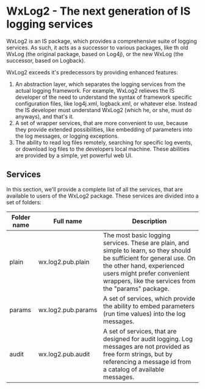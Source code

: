 # WxLog2 - The next generation of IS logging services

WxLog2 is an IS package, which provides a comprehensive suite of logging services.
As such, it acts as a successor to various packages, like th old WxLog (the original
package, based on Log4j), or the new WxLog (the successor, based on Logback).

WxLog2 exceeds it's predecessors by providing enhanced features:

1. An abstraction layer, which separates the logging services from the actual logging
   framework. For example, WxLog2 relieves the IS developer of the need to understand
   the syntax of framework specific configuration files, like log4j.xml, logback.xml,
   or whatever else. Instead the IS developer must understand WxLog2 (which he, or she,
   must do anyways), and that's it.
2. A set of wrapper services, that are more convenient to use, because they provide
   extended possibilities, like embedding of parameters into the log messages, or
   logging exceptions.
3. The ability to read log files remotely, searching for specific log events, or
   download log files to the developers local machine. These abilities are provided
   by a simple, yet powerful web UI.

## Services

In this section, we'll provide a complete list of all the services, that are available
to users of the WxLog2 package. These services are divided into a set of folders:

| Folder name | Full name         | Description |
|-------------|-------------------|-------------|
| plain       |wx.log2.pub.plain  | The most basic logging services. These are plain, and simple to learn, so they should be sufficient for general use. On the other hand, experienced users might prefer convenient wrappers, like the services from the "params" package. |
| params      |wx.log2.pub.params | A set of services, which provide the ability to embed parameters (run time values) into the log messages. |
| audit       |wx.log2.pub.audit  | A set of services, that are designed for audit logging. Log messages are not provided as free form strings, but by referencing a message id from a catalog of available messages. |

